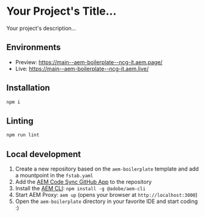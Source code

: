 # Your Project's Title...
Your project's description...

## Environments
- Preview: https://main--aem-boilerplate--ncg-it.aem.page/
- Live: https://main--aem-boilerplate--ncg-it.aem.live/

## Installation

```sh
npm i
```

## Linting

```sh
npm run lint
```

## Local development

1. Create a new repository based on the `aem-boilerplate` template and add a mountpoint in the `fstab.yaml`
1. Add the [AEM Code Sync GitHub App](https://github.com/apps/aem-code-sync) to the repository
1. Install the [AEM CLI](https://github.com/adobe/helix-cli): `npm install -g @adobe/aem-cli`
1. Start AEM Proxy: `aem up` (opens your browser at `http://localhost:3000`)
1. Open the `aem-boilerplate` directory in your favorite IDE and start coding :)
